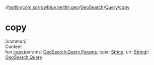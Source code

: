//[twitlin](../../../index.md)/[com.sorrowblue.twitlin.geo](../../index.md)/[GeoSearch](../index.md)/[Query](index.md)/[copy](copy.md)



# copy  
[common]  
Content  
fun [copy](copy.md)(params: [GeoSearch.Query.Params](-params/index.md), type: [String](https://kotlinlang.org/api/latest/jvm/stdlib/kotlin/-string/index.html), url: [String](https://kotlinlang.org/api/latest/jvm/stdlib/kotlin/-string/index.html)): [GeoSearch.Query](index.md)  



